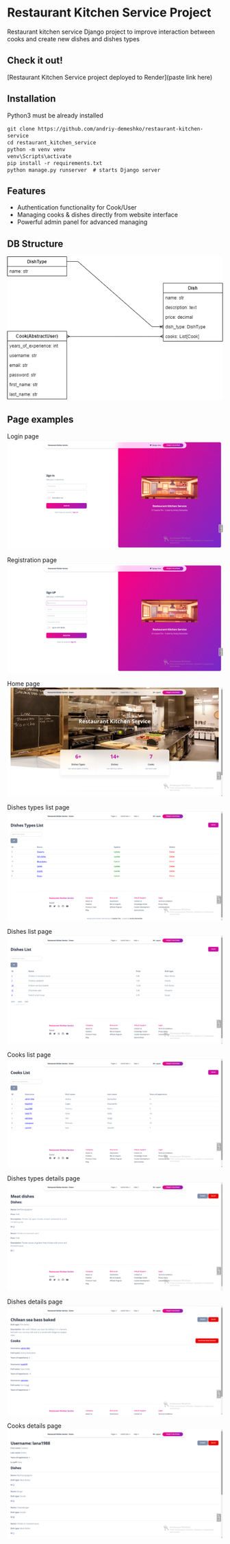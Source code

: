 # Restaurant Kitchen Service Project

Restaurant kitchen service Django project to improve interaction between cooks and create new dishes and dishes types

## Check it out!

[Restaurant Kitchen Service project deployed to Render](paste link here)

## Installation

Python3 must be already installed

```shell
git clone https://github.com/andriy-demeshko/restaurant-kitchen-service
cd restaurant_kitchen_service
python -m venv venv
venv\Scripts\activate
pip install -r requirements.txt
python manage.py runserver  # starts Django server
```

## Features

* Authentication functionality for Cook/User
* Managing cooks & dishes directly from website interface
* Powerful admin panel for advanced managing

## DB Structure

![](for_readme/db-structure.png)

## Page examples

Login page
![Website Interface](for_readme/login.png)

Registration page
![Website Interface](for_readme/registration.png)

Home page
![Website Interface](for_readme/home.png)

Dishes types list page
![Website Interface](for_readme/dishes_types_list.png)

Dishes list page
![Website Interface](for_readme/dishes_list.png)

Cooks list page
![Website Interface](for_readme/cooks_list.png)

Dishes types details page
![Website Interface](for_readme/dishes_types_details.png)

Dishes details page
![Website Interface](for_readme/dishes_details.png)

Cooks details page
![Website Interface](for_readme/cooks_details.png)